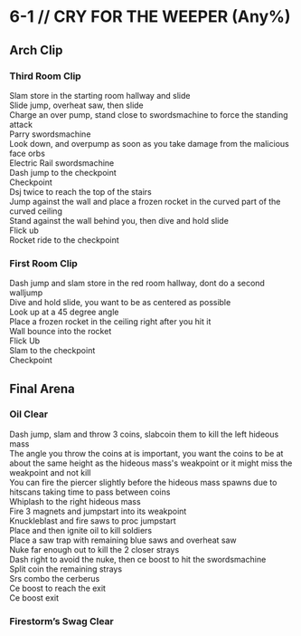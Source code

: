 # 6-1 // CRY FOR THE WEEPER (Any%)


## Arch Clip

### Third Room Clip
Slam store in the starting room hallway and slide <br/>
Slide jump, overheat saw, then slide <br/>
Charge an over pump, stand close to swordsmachine to force the standing attack <br/>
Parry swordsmachine <br/>
Look down, and overpump as soon as you take damage from the malicious face orbs <br/>
Electric Rail swordsmachine <br/>
Dash jump to the checkpoint <br/>
Checkpoint <br/> 
Dsj twice to reach the top of the stairs <br/>
Jump against the wall and place a frozen rocket in the curved part of the curved ceiling <br/>
Stand against the wall behind you, then dive and hold slide <br/>
Flick ub <br/>
Rocket ride to the checkpoint <br/>

### First Room Clip
Dash jump and slam store in the red room hallway, dont do a second walljump <br/>
Dive and hold slide, you want to be as centered as possible <br/>
Look up at a 45 degree angle <br/>
Place a frozen rocket in the ceiling right after you hit it <br/>
Wall bounce into the rocket <br/>
Flick Ub <br/>
Slam to the checkpoint <br/>
Checkpoint

## Final Arena

### Oil Clear
Dash jump, slam and throw 3 coins, slabcoin them to kill the left hideous mass <br/>
The angle you throw the coins at is important, you want the coins to be at about the same  height as the hideous mass's weakpoint or it might miss the weakpoint and not kill <br/>
You can fire the piercer slightly before the hideous mass spawns due to hitscans taking time to pass between coins <br/>
Whiplash to the right hideous mass <br/>
Fire 3 magnets and jumpstart into its weakpoint <br/>
Knuckleblast and fire saws to proc jumpstart <br/>
Place and then ignite oil to kill soldiers <br/>
Place a saw trap with remaining blue saws and overheat saw <br/>
Nuke far enough out to kill the 2 closer strays <br/>
Dash right to avoid the nuke, then ce boost to hit the swordsmachine <br/>
Split coin the remaining strays <br/>
Srs combo the cerberus <br/>
Ce boost to reach the exit <br/>
Ce boost exit
### Firestorm’s Swag Clear